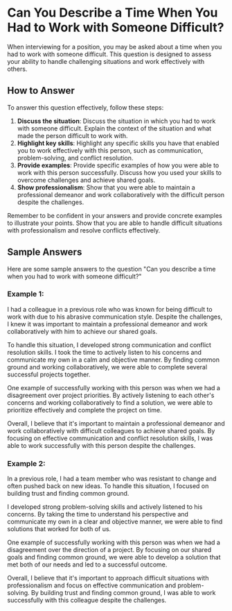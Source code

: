 Can You Describe a Time When You Had to Work with Someone Difficult?
=========================================================================================

When interviewing for a position, you may be asked about a time when you had to work with someone difficult. This question is designed to assess your ability to handle challenging situations and work effectively with others.

How to Answer
-------------

To answer this question effectively, follow these steps:

1. **Discuss the situation**: Discuss the situation in which you had to work with someone difficult. Explain the context of the situation and what made the person difficult to work with.
2. **Highlight key skills**: Highlight any specific skills you have that enabled you to work effectively with this person, such as communication, problem-solving, and conflict resolution.
3. **Provide examples**: Provide specific examples of how you were able to work with this person successfully. Discuss how you used your skills to overcome challenges and achieve shared goals.
4. **Show professionalism**: Show that you were able to maintain a professional demeanor and work collaboratively with the difficult person despite the challenges.

Remember to be confident in your answers and provide concrete examples to illustrate your points. Show that you are able to handle difficult situations with professionalism and resolve conflicts effectively.

Sample Answers
--------------

Here are some sample answers to the question "Can you describe a time when you had to work with someone difficult?"

### Example 1:

I had a colleague in a previous role who was known for being difficult to work with due to his abrasive communication style. Despite the challenges, I knew it was important to maintain a professional demeanor and work collaboratively with him to achieve our shared goals.

To handle this situation, I developed strong communication and conflict resolution skills. I took the time to actively listen to his concerns and communicate my own in a calm and objective manner. By finding common ground and working collaboratively, we were able to complete several successful projects together.

One example of successfully working with this person was when we had a disagreement over project priorities. By actively listening to each other's concerns and working collaboratively to find a solution, we were able to prioritize effectively and complete the project on time.

Overall, I believe that it's important to maintain a professional demeanor and work collaboratively with difficult colleagues to achieve shared goals. By focusing on effective communication and conflict resolution skills, I was able to work successfully with this person despite the challenges.

### Example 2:

In a previous role, I had a team member who was resistant to change and often pushed back on new ideas. To handle this situation, I focused on building trust and finding common ground.

I developed strong problem-solving skills and actively listened to his concerns. By taking the time to understand his perspective and communicate my own in a clear and objective manner, we were able to find solutions that worked for both of us.

One example of successfully working with this person was when we had a disagreement over the direction of a project. By focusing on our shared goals and finding common ground, we were able to develop a solution that met both of our needs and led to a successful outcome.

Overall, I believe that it's important to approach difficult situations with professionalism and focus on effective communication and problem-solving. By building trust and finding common ground, I was able to work successfully with this colleague despite the challenges.
